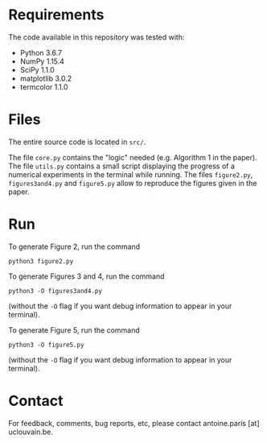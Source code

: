 # Requirements
The code available in this repository was tested with:
- Python 3.6.7
- NumPy 1.15.4
- SciPy 1.1.0
- matplotlib 3.0.2
- termcolor 1.1.0

# Files
The entire source code is located in ``src/``.

The file ``core.py`` contains the "logic" needed (e.g. Algorithm 1 in the paper).
The file ``utils.py`` contains a small script displaying the progress of a numerical experiments in the terminal while running.
The files ``figure2.py``, ``figures3and4.py`` and ``figure5.py`` allow to reproduce the figures given in the paper.

# Run
To generate Figure 2, run the command 
```
python3 figure2.py
```

To generate Figures 3 and 4, run the command
```
python3 -O figures3and4.py
```
(without the ``-O`` flag if you want debug information to appear in your terminal).

To generate Figure 5, run the command
```
python3 -O figure5.py
```
(without the ``-O`` flag if you want debug information to appear in your terminal).

# Contact
For feedback, comments, bug reports, etc, please contact antoine.paris [at] uclouvain.be.
